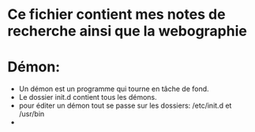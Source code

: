 Ce fichier contient mes notes de recherche ainsi que la webographie
=============
# Démon:
- Un démon est un programme qui tourne en tâche de fond.
- Le dossier init.d contient tous les démons.
- pour éditer un démon tout se passe sur les dossiers: /etc/init.d et /usr/bin
- 
